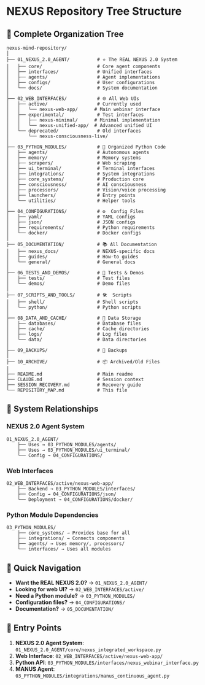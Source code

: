 # NEXUS Repository Tree Structure

## 🌳 Complete Organization Tree

```
nexus-mind-repository/
│
├── 01_NEXUS_2.0_AGENT/          # ⭐ The REAL NEXUS 2.0 System
│   ├── core/                    # Core agent components
│   ├── interfaces/              # Unified interfaces
│   ├── agents/                  # Agent implementations
│   ├── configs/                 # User configurations
│   └── docs/                    # System documentation
│
├── 02_WEB_INTERFACES/           # 🌐 All Web UIs
│   ├── active/                  # Currently used
│   │   └── nexus-web-app/      # Main webinar interface
│   ├── experimental/            # Test interfaces
│   │   ├── nexus-minimal/      # Minimal implementation
│   │   └── nexus-unified-app/  # Advanced unified UI
│   └── deprecated/              # Old interfaces
│       └── nexus-consciousness-live/
│
├── 03_PYTHON_MODULES/           # 🐍 Organized Python Code
│   ├── agents/                  # Autonomous agents
│   ├── memory/                  # Memory systems
│   ├── scrapers/                # Web scraping
│   ├── ui_terminal/             # Terminal interfaces
│   ├── integrations/            # System integrations
│   ├── core_systems/            # Production core
│   ├── consciousness/           # AI consciousness
│   ├── processors/              # Vision/voice processing
│   ├── launchers/               # Entry points
│   └── utilities/               # Helper tools
│
├── 04_CONFIGURATIONS/           # ⚙️  Config Files
│   ├── yaml/                    # YAML configs
│   ├── json/                    # JSON configs
│   ├── requirements/            # Python requirements
│   └── docker/                  # Docker configs
│
├── 05_DOCUMENTATION/            # 📚 All Documentation
│   ├── nexus_docs/              # NEXUS-specific docs
│   ├── guides/                  # How-to guides
│   └── general/                 # General docs
│
├── 06_TESTS_AND_DEMOS/          # 🧪 Tests & Demos
│   ├── tests/                   # Test files
│   └── demos/                   # Demo files
│
├── 07_SCRIPTS_AND_TOOLS/        # 🛠️  Scripts
│   ├── shell/                   # Shell scripts
│   └── python/                  # Python scripts
│
├── 08_DATA_AND_CACHE/           # 💾 Data Storage
│   ├── databases/               # Database files
│   ├── cache/                   # Cache directories
│   ├── logs/                    # Log files
│   └── data/                    # Data directories
│
├── 09_BACKUPS/                  # 💼 Backups
│
├── 10_ARCHIVE/                  # 📦 Archived/Old Files
│
├── README.md                    # Main readme
├── CLAUDE.md                    # Session context
├── SESSION_RECOVERY.md          # Recovery guide
└── REPOSITORY_MAP.md            # This file
```

## 🔗 System Relationships

### NEXUS 2.0 Agent System
```
01_NEXUS_2.0_AGENT/
    ├── Uses → 03_PYTHON_MODULES/agents/
    ├── Uses → 03_PYTHON_MODULES/ui_terminal/
    └── Config → 04_CONFIGURATIONS/
```

### Web Interfaces
```
02_WEB_INTERFACES/active/nexus-web-app/
    ├── Backend → 03_PYTHON_MODULES/interfaces/
    ├── Config → 04_CONFIGURATIONS/json/
    └── Deployment → 04_CONFIGURATIONS/docker/
```

### Python Module Dependencies
```
03_PYTHON_MODULES/
    ├── core_systems/ → Provides base for all
    ├── integrations/ → Connects components
    ├── agents/ → Uses memory/, processors/
    └── interfaces/ → Uses all modules
```

## 📍 Quick Navigation

- **Want the REAL NEXUS 2.0?** → `01_NEXUS_2.0_AGENT/`
- **Looking for web UI?** → `02_WEB_INTERFACES/active/`
- **Need a Python module?** → `03_PYTHON_MODULES/`
- **Configuration files?** → `04_CONFIGURATIONS/`
- **Documentation?** → `05_DOCUMENTATION/`

## 🚀 Entry Points

1. **NEXUS 2.0 Agent System**: `01_NEXUS_2.0_AGENT/core/nexus_integrated_workspace.py`
2. **Web Interface**: `02_WEB_INTERFACES/active/nexus-web-app/`
3. **Python API**: `03_PYTHON_MODULES/interfaces/nexus_webinar_interface.py`
4. **MANUS Agent**: `03_PYTHON_MODULES/integrations/manus_continuous_agent.py`
